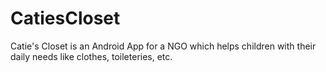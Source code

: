 # CatiesCloset
Catie's Closet is an Android App for a NGO which helps children with their daily needs like clothes, toileteries, etc.
